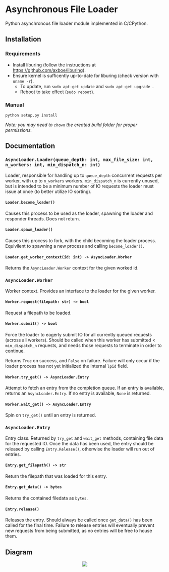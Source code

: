 # Asynchronous File Loader

Python asynchronous file loader module implemented in C/CPython.

## Installation

### Requirements

* Install liburing (follow the instructions at https://github.com/axboe/liburing).
* Ensure kernel is sufficently up-to-date for liburing (check version with `uname -r`).
  * To update, run `sudo apt-get update` and `sudo apt-get upgrade `.
  * Reboot to take effect (`sudo reboot`).

### Manual

```python setup.py install```

*Note: you may need to `chown` the created build folder for proper permissions.*

## Documentation

### `AsyncLoader.Loader(queue_depth: int, max_file_size: int, n_workers: int, min_dispatch_n: int)`

Loader, responsible for handling up to `queue_depth` concurrent requests
per worker, with up to `n_workers` workers. `min_dispatch_n` is currently
unused, but is intended to be a minimum number of IO requests the loader must
issue at once (to better utilize IO sorting).

#### `Loader.become_loader()`

Causes this process to be used as the loader, spawning the loader and responder
threads. Does not return.

#### `Loader.spawn_loader()`

Causes this process to fork, with the child becoming the loader process.
Equivilent to spawning a new process and calling `become_loader()`.

#### `Loader.get_worker_context(id: int) -> AsyncLoader.Worker`

Returns the `AsyncLoader.Worker` context for the given worked id.

### `AsyncLoader.Worker`

Worker context. Provides an interface to the loader for the given worker.

#### `Worker.request(filepath: str) -> bool`

Request a filepath to be loaded.

#### `Worker.submit() -> bool`

Force the loader to eagerly submit IO for all currently queued requests (across
all workers). Should be called when this worker has submitted < `min_dispatch_n`
requests, and needs those requests to terminate in order to continue.

Returns `True` on success, and `False` on failure. Failure will only occur if
the loader process has not yet initialized the internal `lpid` field.

#### `Worker.try_get() -> AsyncLoader.Entry`

Attempt to fetch an entry from the completion queue. If an entry is available,
returns an `AsyncLoader.Entry`. If no entry is available, `None` is returned.

#### `Worker.wait_get() -> AsyncLoader.Entry`

Spin on `try_get()` until an entry is returned.

### `AsyncLoader.Entry`

Entry class. Returned by `try_get` and `wait_get` methods, containing file data
for the requested IO. Once the data has been used, the entry should be released
by calling `Entry.Release()`, otherwise the loader will run out of entries.

#### `Entry.get_filepath() -> str`

Return the filepath that was loaded for this entry.

#### `Entry.get_data() -> bytes`

Returns the contained filedata as `bytes`.

#### `Entry.release()`

Releases the entry. Should always be called once `get_data()` has been called
for the final time. Failure to release entries will eventually prevent new
requests from being submitted, as no entries will be free to house them.


## Diagram

<p align="center">
    <img src="./diagram.svg">
</p>